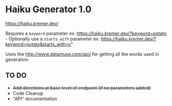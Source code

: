 Haiku Generator 1.0
=
https://haiku.kremer.dev/

Requires a `keyword` parameter ex: https://haiku.kremer.dev/?keyword=potato - 
Optionally use a `starts_with` parameter ex: https://haiku.kremer.dev/?keyword=potato&starts_with=v"

Uses the http://www.datamuse.com/api/ for getting all the words used in generation.

TO DO
-----
* ~~Add directions at base level of endpoint (if no parameters added)~~
* Code Cleanup
* "API" documentation
